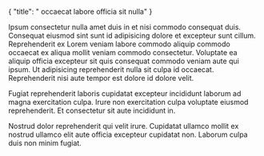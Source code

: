 {
  "title": " occaecat labore officia sit nulla"
}

Ipsum consectetur nulla amet duis in et nisi commodo consequat duis. Consequat eiusmod sint sunt id adipisicing dolore et excepteur sunt cillum. Reprehenderit ex Lorem veniam labore commodo aliquip commodo occaecat ex aliqua mollit veniam commodo consectetur. Voluptate ea aliquip officia excepteur sit quis consequat commodo veniam aute qui ipsum. Ut adipisicing reprehenderit nulla sit culpa id occaecat. Reprehenderit nisi aute tempor est dolore id dolore velit.

Fugiat reprehenderit laboris cupidatat excepteur incididunt laborum ad magna exercitation culpa. Irure non exercitation culpa voluptate eiusmod reprehenderit. Et consectetur sit aute incididunt in.

Nostrud dolor reprehenderit qui velit irure. Cupidatat ullamco mollit ex nostrud ullamco elit aute officia excepteur cupidatat non. Laborum culpa duis non minim fugiat.